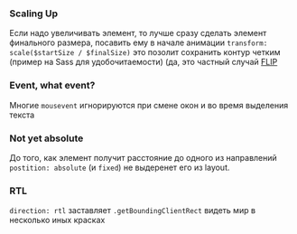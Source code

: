 ### Scaling Up
Если надо увеличивать элемент, то лучше сразу сделать элемент финального размера, посавить ему в начале анимации `transform: scale($startSize / $finalSize)` это позолит сохранить контур четким (пример на Sass для удобочитаемости)  (да, это частный случай [FLIP](https://aerotwist.com/blog/flip-your-animations/)
 

### Event, what event?
Многие `mousevent` игнорируются при смене окон и во время выделения текста

### Not yet absolute
До того, как элемент получит расстояние до одного из направлений `postition: absolute` (и `fixed`) не выдеренет его из layout.

### RTL
`direction: rtl` заставляет `.getBoundingClientRect` видеть мир в несколько иных красках